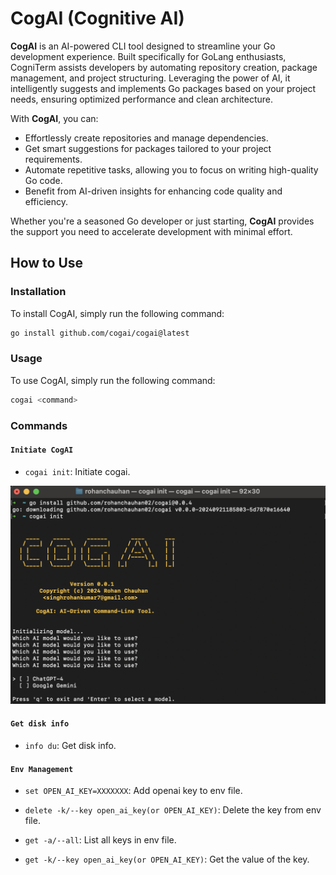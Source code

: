 # CogAI (Cognitive AI)

**CogAI** is an AI-powered CLI tool designed to streamline your Go development experience. Built specifically for GoLang enthusiasts, CogniTerm assists developers by automating repository creation, package management, and project structuring. Leveraging the power of AI, it intelligently suggests and implements Go packages based on your project needs, ensuring optimized performance and clean architecture.

With **CogAI**, you can:

- Effortlessly create repositories and manage dependencies.
- Get smart suggestions for packages tailored to your project requirements.
- Automate repetitive tasks, allowing you to focus on writing high-quality Go code.
- Benefit from AI-driven insights for enhancing code quality and efficiency.

Whether you're a seasoned Go developer or just starting, **CogAI** provides the support you need to accelerate development with minimal effort.

## How to Use

### Installation

To install CogAI, simply run the following command:

```bash
go install github.com/cogai/cogai@latest
```

### Usage

To use CogAI, simply run the following command:

```bash
cogai <command>
```

### Commands

#### `Initiate CogAI`

- `cogai init`: Initiate cogai.

![CogAI](https://github.com/rohanchauhan02/cogai/blob/master/docs/logo.png)


#### `Get disk info`

- `info du`: Get disk info.

#### `Env Management`

- `set OPEN_AI_KEY=XXXXXXX`: Add openai key to env file.
- `delete -k/--key open_ai_key(or OPEN_AI_KEY)`: Delete the key from env file.

- `get -a/--all`: List all keys in env file.
- `get -k/--key open_ai_key(or OPEN_AI_KEY)`: Get the value of the key.
